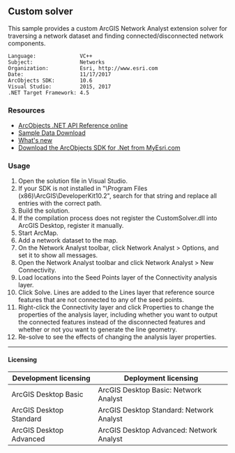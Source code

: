## Custom solver

  <div xmlns="http://www.w3.org/1999/xhtml">This sample provides a custom ArcGIS Network Analyst extension solver for traversing a network dataset and finding connected/disconnected network components. </div>  


<!-- TODO: Fill this section below with metadata about this sample-->
```
Language:              VC++
Subject:               Networks
Organization:          Esri, http://www.esri.com
Date:                  11/17/2017
ArcObjects SDK:        10.6
Visual Studio:         2015, 2017
.NET Target Framework: 4.5
```

### Resources

* [ArcObjects .NET API Reference online](http://desktop.arcgis.com/en/arcobjects/latest/net/webframe.htm)  
* [Sample Data Download](../../releases)  
* [What's new](http://desktop.arcgis.com/en/arcobjects/latest/net/webframe.htm#05247c04-bfd9-4e36-ae09-bc6e833c3b14.htm)  
* [Download the ArcObjects SDK for .Net from MyEsri.com](https://my.esri.com/)  

### Usage
1. Open the solution file in Visual Studio.  
1. If your SDK is not installed in "\Program Files (x86)\ArcGIS\DeveloperKit10.2", search for that string and replace all entries with the correct path.  
1. Build the solution.  
1. If the compilation process does not register the CustomSolver.dll into ArcGIS Desktop, register it manually.  
1. Start ArcMap.  
1. Add a network dataset to the map.  
1. On the Network Analyst toolbar, click Network Analyst > Options, and set it to show all messages.  
1. Open the Network Analyst toolbar and click Network Analyst > New Connectivity.  
1. Load locations into the Seed Points layer of the Connectivity analysis layer.  
1. Click Solve. Lines are added to the Lines layer that reference source features that are not connected to any of the seed points.  
1. Right-click the Connectivity layer and click Properties to change the properties of the analysis layer, including whether you want to output the connected features instead of the disconnected features and whether or not you want to generate the line geometry.  
1. Re-solve to see the effects of changing the analysis layer properties.  









---------------------------------

#### Licensing  
| Development licensing | Deployment licensing | 
| ------------- | ------------- | 
| ArcGIS Desktop Basic | ArcGIS Desktop Basic: Network Analyst |  
| ArcGIS Desktop Standard | ArcGIS Desktop Standard: Network Analyst |  
| ArcGIS Desktop Advanced | ArcGIS Desktop Advanced: Network Analyst |  


